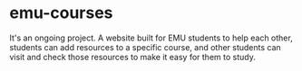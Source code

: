 # emu-courses

It's an ongoing project. A website built for EMU students to help each other, students can add resources to a specific course, and other students 
can visit and check those resources to make it easy for them to study.
